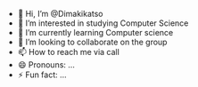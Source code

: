 - 👋 Hi, I’m @Dimakikatso
- 👀 I’m interested in studying Computer Science
- 🌱 I’m currently learning Computer science 
- 💞️ I’m looking to collaborate on the group 
- 📫 How to reach me via call
- 😄 Pronouns: ...
- ⚡ Fun fact: ...

<!---
Dimakikatso/Dimakikatso is a ✨ special ✨ repository because its `README.md` (this file) appears on your GitHub profile.
You can click the Preview link to take a look at your changes.
--->
